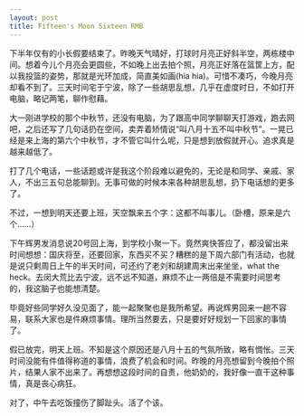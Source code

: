```yaml
---
layout: post
title: Fifteen's Moon Sixteen RMB
---
```


下半年仅有的小长假要结束了。昨晚天气晴好，打球时月亮正好斜半空，两栋楼中间。想着今儿个月亮会更圆些，不如晚上出去拍个照，月亮正好落在篮筐上方，配以我投篮的姿势，那就是光环加成，简直美如画(hia hia)。可惜不凑巧，今晚月亮却看不到了。三天时间宅于宁波，除了一些胡思乱想，几乎在虚度时日，不如打开电脑，略记两笔，聊作慰藉。

大一刚进学校的那个中秋节，还没有电脑，为了跟高中同学聊聊天打游戏，跑去网吧，之后还写了几句话扔在空间，卖弄着矫情说“叫八月十五不叫中秋节”。一晃已经是来上海的第六个中秋节，才不管它叫什么呢，只是想到放假就开心。追求真是越来越低了。

打了几个电话，一些话题或许是我这个阶段难以避免的，无论是和同学、亲戚、家人，不出三五句总能聊到。无事可做的时候本来各种胡思乱想，扔下电话想的更多了。

不过，一想到明天还要上班，天空飘来五个字：这都不叫事儿。（卧槽，原来是六个……）

下午辉男发消息说20号回上海，到学校小聚一下。竟然爽快答应了，都没留出来时间想想：国庆将至，还要回家，东西买不买？糟糕的是下周六部门有活动，也就是说只剩周日上午的半天时间，可还约了老刘和胡建周末出来坐坐，what the heck。去闵大荒比去宁波，远不远不知道，麻烦不止一两倍是不需要时间思考的，我这脑子也能想清楚。

毕竟好些同学好久没见面了，能一起聚聚也是我所希望。再说辉男回来一趟不容易，联系大家也是件麻烦事情。理所当然要去，只是要好好规划一下回家的事情了。

假已放完，明天上班。不知是这个原因还是八月十五的气氛所致，略有惆怅。三天时间没能有件值得称道的事情，浪费了机会和时间。昨晚的月亮想留到今晚拍个照片，结果人家不出来了。再想想这段时间的自责，他奶奶的，我好像一直干这种事情，真是丧心病狂。

对了，中午去吃饭撞伤了脚趾头。活了个该。